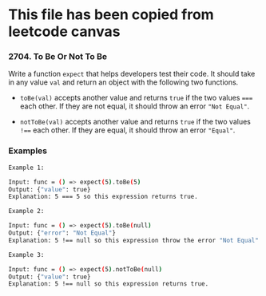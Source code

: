 # This file has been copied from leetcode canvas

### 2704. To Be Or Not To Be

Write a function `expect` that helps developers test their code. It should take in any value `val` and return an object with the following two functions.

- `toBe(val)` accepts another value and returns `true` if the two values `===` each other. If they are not equal, it should throw an error `"Not Equal"`.

- `notToBe(val)` accepts another value and returns `true` if the two values `!==` each other. If they are equal, it should throw an error `"Equal"`.

### Examples

```bash
Example 1:

Input: func = () => expect(5).toBe(5)
Output: {"value": true}
Explanation: 5 === 5 so this expression returns true.
```

```bash
Example 2:

Input: func = () => expect(5).toBe(null)
Output: {"error": "Not Equal"}
Explanation: 5 !== null so this expression throw the error "Not Equal".
```

```bash
Example 3:

Input: func = () => expect(5).notToBe(null)
Output: {"value": true}
Explanation: 5 !== null so this expression returns true.
```
